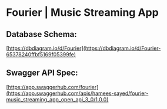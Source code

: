 # Fourier | Music Streaming App

## Database Schema:
[https://dbdiagram.io/d/Fourier](https://dbdiagram.io/d/Fourier-65378240ffbf5169f05399fe)   

## Swagger API Spec:
[https://app.swaggerhub.com/fourier](https://app.swaggerhub.com/apis/hamees-sayed/fourier-music_streaming_app_open_api_3_0/1.0.0)
